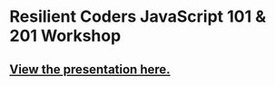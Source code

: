 Resilient Coders JavaScript 101 & 201 Workshop
================================================

## <a href="http://jaredegan.github.io/rcjs/">View the presentation here.</a>

